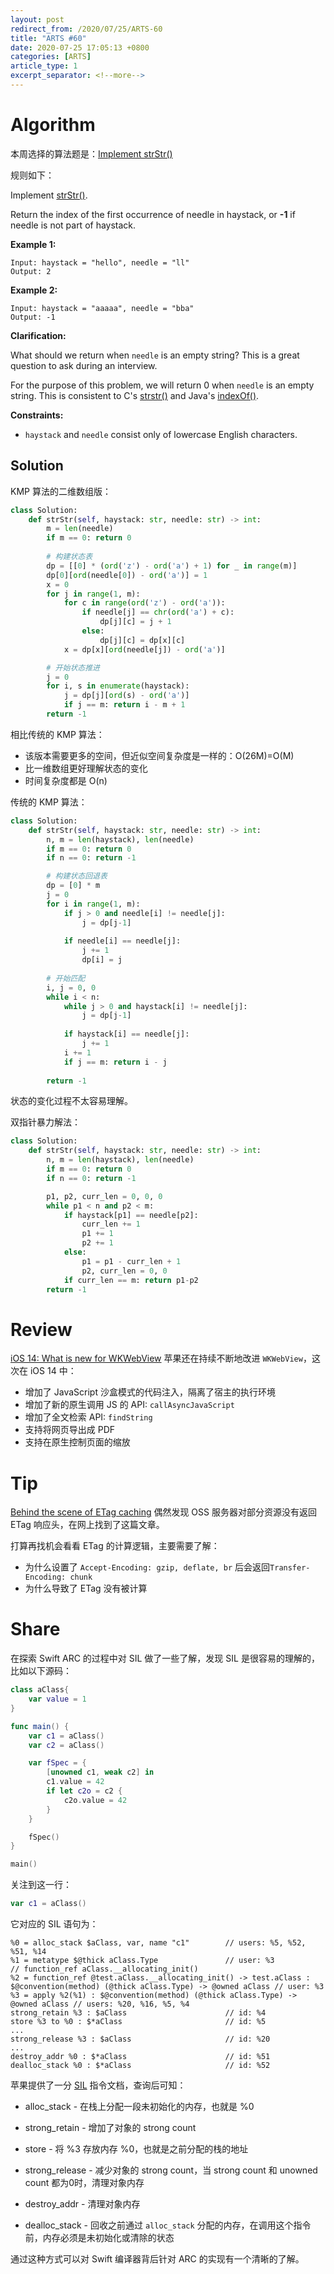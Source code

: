 ```yaml
---
layout: post
redirect_from: /2020/07/25/ARTS-60
title: "ARTS #60"
date: 2020-07-25 17:05:13 +0800
categories: [ARTS]
article_type: 1
excerpt_separator: <!--more-->
---
```



# Algorithm

本周选择的算法题是：[Implement strStr()](https://leetcode.com/problems/implement-strstr/)

<!--more-->

规则如下：

Implement [strStr()](https://www.cplusplus.com/reference/cstring/strstr/).

Return the index of the first occurrence of needle in haystack, or **-1** if needle is not part of haystack.

**Example 1:**

```
Input: haystack = "hello", needle = "ll"
Output: 2
```

**Example 2:**

```
Input: haystack = "aaaaa", needle = "bba"
Output: -1
```

**Clarification:**

What should we return when `needle` is an empty string? This is a great question to ask during an interview.

For the purpose of this problem, we will return 0 when `needle` is an empty string. This is consistent to C's [strstr()](https://www.cplusplus.com/reference/cstring/strstr/) and Java's [indexOf()](https://docs.oracle.com/javase/7/docs/api/java/lang/String.html#indexOf(java.lang.String)).

 

**Constraints:**

- `haystack` and `needle` consist only of lowercase English characters.

## Solution

KMP 算法的二维数组版：

```python
class Solution:
    def strStr(self, haystack: str, needle: str) -> int:
        m = len(needle)
        if m == 0: return 0
        
        # 构建状态表
        dp = [[0] * (ord('z') - ord('a') + 1) for _ in range(m)]
        dp[0][ord(needle[0]) - ord('a')] = 1
        x = 0
        for j in range(1, m):
            for c in range(ord('z') - ord('a')):
                if needle[j] == chr(ord('a') + c):
                    dp[j][c] = j + 1
                else:
                    dp[j][c] = dp[x][c]
            x = dp[x][ord(needle[j]) - ord('a')]

        # 开始状态推进
        j = 0
        for i, s in enumerate(haystack):
            j = dp[j][ord(s) - ord('a')]
            if j == m: return i - m + 1
        return -1
```

相比传统的 KMP 算法：

- 该版本需要更多的空间，但近似空间复杂度是一样的：O(26M)=O(M)
- 比一维数组更好理解状态的变化
- 时间复杂度都是 O(n)

传统的 KMP 算法：

```python
class Solution:
    def strStr(self, haystack: str, needle: str) -> int:
        n, m = len(haystack), len(needle)
        if m == 0: return 0
        if n == 0: return -1

        # 构建状态回退表
        dp = [0] * m
        j = 0
        for i in range(1, m):
            if j > 0 and needle[i] != needle[j]:
                j = dp[j-1]
            
            if needle[i] == needle[j]:
                j += 1
                dp[i] = j
        
        # 开始匹配
        i, j = 0, 0
        while i < n:
            while j > 0 and haystack[i] != needle[j]:
                j = dp[j-1]
            
            if haystack[i] == needle[j]:
                j += 1
            i += 1
            if j == m: return i - j
            
        return -1
```

状态的变化过程不太容易理解。

双指针暴力解法：

```python
class Solution:
    def strStr(self, haystack: str, needle: str) -> int:
        n, m = len(haystack), len(needle)
        if m == 0: return 0
        if n == 0: return -1

        p1, p2, curr_len = 0, 0, 0
        while p1 < n and p2 < m:
            if haystack[p1] == needle[p2]:
                curr_len += 1
                p1 += 1
                p2 += 1
            else:
                p1 = p1 - curr_len + 1
                p2, curr_len = 0, 0
            if curr_len == m: return p1-p2
        return -1
```

# Review

[iOS 14: What is new for WKWebView](https://nemecek.be/blog/32/ios-14-what-is-new-for-wkwebview)
苹果还在持续不断地改进 `WKWebView`，这次在 iOS 14 中：

- 增加了 JavaScript 沙盒模式的代码注入，隔离了宿主的执行环境
- 增加了新的原生调用 JS 的 API: `callAsyncJavaScript`
- 增加了全文检索 API: `findString`
- 支持将网页导出成 PDF
- 支持在原生控制页面的缩放

# Tip

[Behind the scene of ETag caching](https://medium.com/advanced-ios-engineering/behind-the-scene-of-etag-caching-d48ba0946aa5)
偶然发现 OSS 服务器对部分资源没有返回 ETag 响应头，在网上找到了这篇文章。

打算再找机会看看 ETag 的计算逻辑，主要需要了解：

- 为什么设置了 `Accept-Encoding: gzip, deflate, br` 后会返回`Transfer-Encoding: chunk`
- 为什么导致了 ETag 没有被计算

# Share

在探索 Swift ARC 的过程中对 SIL 做了一些了解，发现 SIL 是很容易的理解的，比如以下源码：

```swift
class aClass{
    var value = 1
}

func main() {
    var c1 = aClass()
    var c2 = aClass()

    var fSpec = { 
        [unowned c1, weak c2] in
        c1.value = 42
        if let c2o = c2 {
            c2o.value = 42
        }
    }

    fSpec()
}

main()
```

关注到这一行：

```swift
var c1 = aClass()
```
它对应的 SIL 语句为：
```
%0 = alloc_stack $aClass, var, name "c1"        // users: %5, %52, %51, %14
%1 = metatype $@thick aClass.Type               // user: %3
// function_ref aClass.__allocating_init()
%2 = function_ref @test.aClass.__allocating_init() -> test.aClass : $@convention(method) (@thick aClass.Type) -> @owned aClass // user: %3
%3 = apply %2(%1) : $@convention(method) (@thick aClass.Type) -> @owned aClass // users: %20, %16, %5, %4
strong_retain %3 : $aClass                      // id: %4
store %3 to %0 : $*aClass                       // id: %5
...
strong_release %3 : $aClass                     // id: %20
...
destroy_addr %0 : $*aClass                      // id: %51
dealloc_stack %0 : $*aClass                     // id: %52
```

苹果提供了一分 [SIL](https://github.com/apple/swift/blob/master/docs/SIL.rst) 指令文档，查询后可知：

- alloc_stack - 在栈上分配一段未初始化的内存，也就是 %0

- strong_retain - 增加了对象的 strong count

- store - 将 %3 存放内存 %0，也就是之前分配的栈的地址
- strong_release - 减少对象的 strong count，当 strong count 和 unowned count 都为0时，清理对象内存
- destroy_addr - 清理对象内存
- dealloc_stack -  回收之前通过 `alloc_stack` 分配的内存，在调用这个指令前，内存必须是未初始化或清除的状态

通过这种方式可以对 Swift 编译器背后针对 ARC 的实现有一个清晰的了解。
